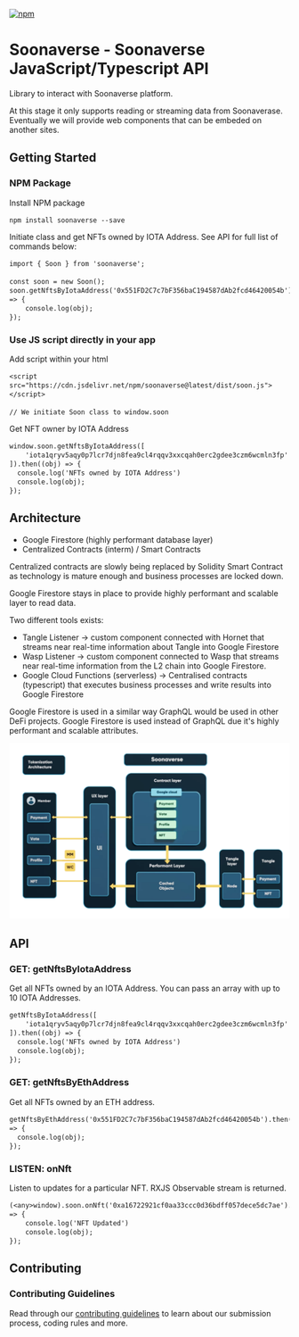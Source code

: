 [![npm](https://img.shields.io/npm/v/soonaverse?logo=npm)](https://www.npmjs.com/package/soonaverse)

# Soonaverse - Soonaverse JavaScript/Typescript API

Library to interact with Soonaverse platform. 

At this stage it only supports reading or streaming data from Soonaverase. Eventually we will provide web components that can be embeded on another sites.

## Getting Started

### NPM Package
Install NPM package
```
npm install soonaverse --save
```

Initiate class and get NFTs owned by IOTA Address. 
See API for full list of commands below:
```
import { Soon } from 'soonaverse';

const soon = new Soon();
soon.getNftsByIotaAddress('0x551FD2C7c7bF356baC194587dAb2fcd46420054b').then((obj) => {
    console.log(obj);
});
```

### Use JS script directly in your app
Add script within your html
```
<script src="https://cdn.jsdelivr.net/npm/soonaverse@latest/dist/soon.js"></script>

// We initiate Soon class to window.soon
```
Get NFT owner by IOTA Address
```
window.soon.getNftsByIotaAddress([
    'iota1qryv5aqy0p7lcr7djn8fea9cl4rqqv3xxcqah0erc2gdee3czm6wcmln3fp'
]).then((obj) => {
  console.log('NFTs owned by IOTA Address')
  console.log(obj);
});
```

## Architecture
- Google Firestore (highly performant database layer)
- Centralized Contracts (interm) / Smart Contracts
 
Centralized contracts are slowly being replaced by Solidity Smart Contract as technology is mature enough and business processes are locked down. 

Google Firestore stays in place to provide highly performant and scalable layer to read data. 

Two different tools exists:
- Tangle Listener -> custom component connected with Hornet that streams near real-time information about Tangle into Google Firestore
- Wasp Listener -> custom component connected to Wasp that streams near real-time information from the L2 chain into Google Firestore.
- Google Cloud Functions (serverless) -> Centralised contracts (typescript) that executes business processes and write results into Google Firestore

Google Firestore is used in a similar way GraphQL would be used in other DeFi projects. Google Firestore is used instead of GraphQL due it's highly performant and scalable attributes.

![Soonaverse High-level architecture](/assets/architecture_stages.webp)

## API

### GET: getNftsByIotaAddress
Get all NFTs owned by an IOTA Address. You can pass an array with up to 10 IOTA Addresses.
```
getNftsByIotaAddress([
    'iota1qryv5aqy0p7lcr7djn8fea9cl4rqqv3xxcqah0erc2gdee3czm6wcmln3fp'
]).then((obj) => {
  console.log('NFTs owned by IOTA Address')
  console.log(obj);
});
```

### GET: getNftsByEthAddress
Get all NFTs owned by an ETH address.
```
getNftsByEthAddress('0x551FD2C7c7bF356baC194587dAb2fcd46420054b').then((obj) => {
  console.log(obj);
});
```

### LISTEN: onNft
Listen to updates for a particular NFT. RXJS Observable stream is returned.

```
(<any>window).soon.onNft('0xa16722921cf0aa33ccc0d36bdff057dece5dc7ae').subscribe((obj) => {
    console.log('NFT Updated')
    console.log(obj);
});

```

## Contributing

### Contributing Guidelines

Read through our [contributing guidelines](CONTRIBUTING.md) to learn about our submission process, coding rules and more.
